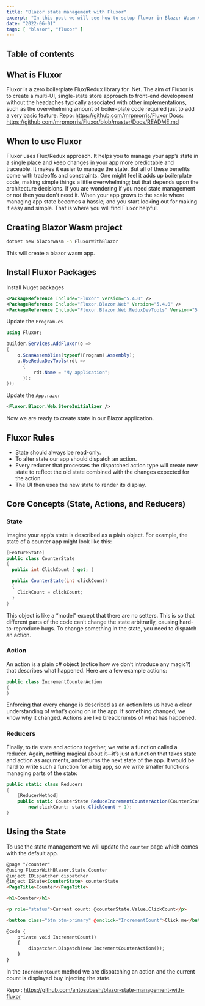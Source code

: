 ```yaml
---
title: "Blazor state management with Fluxor"
excerpt: "In this post we will see how to setup fluxor in Blazor Wasm App"
date: "2022-06-01"
tags: [ "blazor", "fluxor" ]
---
```

## Table of contents

## What is Fluxor

Fluxor is a zero boilerplate Flux/Redux library for .Net. The aim of Fluxor is to create a multi-UI, single-state store approach to front-end development without the headaches typically associated with other implementations, such as the overwhelming amount of boiler-plate code required just to add a very basic feature.
Repo: <https://github.com/mrpmorris/Fluxor>
Docs: <https://github.com/mrpmorris/Fluxor/blob/master/Docs/README.md>

## When to use Fluxor

Fluxor uses Flux/Redux approach. It helps you to manage your app’s state in a single place and keep changes in your app more predictable and traceable. It makes it easier to manage the state. But all of these benefits come with tradeoffs and constraints. One might feel it adds up boilerplate code, making simple things a little overwhelming; but that depends upon the architecture decisions. If you are wondering if you need state management or not then you don't need it. When your app grows to the scale where managing app state becomes a hassle; and you start looking out for making it easy and simple. That is where you will find Fluxor helpful.

## Creating Blazor Wasm project

```bash
dotnet new blazorwasm -n FluxorWithBlazor
```

This will create a blazor wasm app.

## Install Fluxor Packages

Install Nuget packages

```xml
<PackageReference Include="Fluxor" Version="5.4.0" />
<PackageReference Include="Fluxor.Blazor.Web" Version="5.4.0" />
<PackageReference Include="Fluxor.Blazor.Web.ReduxDevTools" Version="5.4.0" />
```

Update the `Program.cs`

```cs
using Fluxor;

builder.Services.AddFluxor(o =>
{
    o.ScanAssemblies(typeof(Program).Assembly);
    o.UseReduxDevTools(rdt =>
      {
          rdt.Name = "My application";
      });
});
```

Update the `App.razor`

```xml
<Fluxor.Blazor.Web.StoreInitializer />
```

Now we are ready to create state in our Blazor application.

## Fluxor Rules

- State should always be read-only.
- To alter state our app should dispatch an action.
- Every reducer that processes the dispatched action type will create new state to reflect the old state combined with the changes expected for the action.
- The UI then uses the new state to render its display.

## Core Concepts (State, Actions, and Reducers)

### State

Imagine your app’s state is described as a plain object. For example, the state of a counter app might look like this:

```cs
[FeatureState]
public class CounterState
{
  public int ClickCount { get; }

  public CounterState(int clickCount)
  {
    ClickCount = clickCount;
  }
}
```

This object is like a “model” except that there are no setters. This is so that different parts of the code can’t change the state arbitrarily, causing hard-to-reproduce bugs. To change something in the state, you need to dispatch an action.

### Action

An action is a plain c# object (notice how we don’t introduce any magic?) that describes what happened. Here are a few example actions:

```cs
public class IncrementCounterAction
{
}
```

Enforcing that every change is described as an action lets us have a clear understanding of what’s going on in the app. If something changed, we know why it changed. Actions are like breadcrumbs of what has happened. 

### Reducers

Finally, to tie state and actions together, we write a function called a reducer. Again, nothing magical about it—it’s just a function that takes state and action as arguments, and returns the next state of the app. It would be hard to write such a function for a big app, so we write smaller functions managing parts of the state:

```cs
public static class Reducers
{
    [ReducerMethod]
    public static CounterState ReduceIncrementCounterAction(CounterState state, IncrementCounterAction action) =>
        new(clickCount: state.ClickCount + 1);
}
```

## Using the State

To use the state management we will update the `counter` page which comes with the default app.

```html
@page "/counter"
@using FluxorWithBlazor.State.Counter
@inject IDispatcher dispatcher
@inject IState<CounterState> counterState
<PageTitle>Counter</PageTitle>

<h1>Counter</h1>

<p role="status">Current count: @counterState.Value.ClickCount</p>

<button class="btn btn-primary" @onclick="IncrementCount">Click me</button>

@code {
    private void IncrementCount()
    {
        dispatcher.Dispatch(new IncrementCounterAction());
    }
}
```

In the `IncrementCount` method we are dispatching an action and the current count is displayed buy injecting the state.

Repo : <https://github.com/antosubash/blazor-state-management-with-fluxor>
